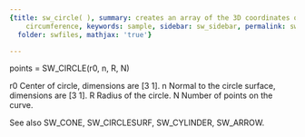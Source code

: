 ```yaml
---
{title: sw_circle( ), summary: creates an array of the 3D coordinates of the circle
    circumference, keywords: sample, sidebar: sw_sidebar, permalink: sw_circle.html,
  folder: swfiles, mathjax: 'true'}

---
```

 
points = SW_CIRCLE(r0, n, R, N) 
 
r0    Center of circle, dimensions are [3 1].
n     Normal to the circle surface, dimensions are [3 1].
R     Radius of the circle.
N     Number of points on the curve.
 
See also SW_CONE, SW_CIRCLESURF, SW_CYLINDER, SW_ARROW.
 

